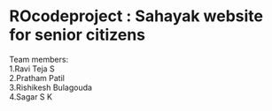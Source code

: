 # ROcodeproject : Sahayak website for senior citizens
Team members:<br>
1.Ravi Teja S<br>
2.Pratham Patil<br>
3.Rishikesh Bulagouda<br>
4.Sagar S K<br>

